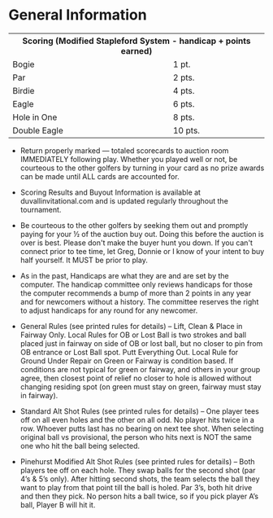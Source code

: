 # General Information
<table>
    <tr><th colspan='2'>Scoring (Modified Stapleford System - handicap + points earned)</th></tr>
    <tr><td>Bogie</td><td>1 pt.</td></tr>
    <tr><td>Par</td><td>2 pts.</td></tr>
    <tr><td>Birdie</td><td>4 pts.</td></tr>
    <tr><td>Eagle</td><td>6 pts.</td></tr>
    <tr><td>Hole in One</td><td>8 pts.</td></tr>
    <tr><td>Double Eagle</td><td>10 pts.</td></tr>
</table>


-	Return properly marked — totaled scorecards to auction room IMMEDIATELY following play. Whether you played well or not, be courteous to the other golfers by turning in your card as no prize awards can be made until ALL cards are accounted for.

-	Scoring Results and Buyout Information is available at duvallinvitational.com and is updated regularly throughout the tournament.

-	Be courteous to the other golfers by seeking them out and promptly paying for your ½ of the auction buy out. Doing this before the auction is over is best. Please don't make the buyer hunt you down. If you can't connect prior to tee time, let Greg, Donnie or I know of your intent to buy half yourself. It MUST be prior to play.

-	As in the past, Handicaps are what they are and are set by the computer. The handicap committee only reviews handicaps for those the computer recommends a bump of more than 2 points in any year and for newcomers without a history. The committee reserves the right to adjust handicaps for any round for any newcomer.

-	General Rules (see printed rules for details) – Lift, Clean & Place in Fairway Only. Local Rules for OB or Lost Ball is two strokes and ball placed just in fairway on side of OB or lost ball, but no closer to pin from OB entrance or Lost Ball spot. Putt Everything Out. Local Rule for Ground Under Repair on Green or Fairway is condition based. If conditions are not typical for green or fairway, and others in your group agree, then closest point of relief no closer to hole is allowed without changing residing spot (on green must stay on green, fairway must stay in fairway).

-	Standard Alt Shot Rules (see printed rules for details) – One player tees off on all even holes and the other on all odd. No player hits twice in a row. Whoever putts last has no bearing on next tee shot. When selecting original ball vs provisional, the person who hits next is NOT the same one who hit the ball being selected.

-	Pinehurst Modified Alt Shot Rules (see printed rules for details) – Both players tee off on each hole.  They swap balls for the second shot (par 4’s & 5’s only).  After hitting second shots, the team selects the ball they want to play from that point till the ball is holed.  Par 3’s, both hit drive and then they pick.  No person hits a ball twice, so if you pick player A’s ball, Player B will hit it.
